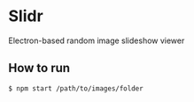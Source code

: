 # Slidr
Electron-based random image slideshow viewer

## How to run
```bash
$ npm start /path/to/images/folder
```
